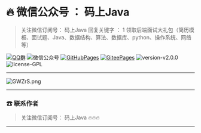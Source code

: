 # 🔥 微信公众号 ： 码上Java



> 关注微信订阅号： 码上Java 回复关键字 ： 1 领取后端面试大礼包（简历模板、面试题、Java、数据结构、算法、数据库、python、操作系统、网络等）

[![QQ群](https://img.shields.io/badge/QQ%E7%BE%A4-660108379-yellowgreen.svg)](https://jq.qq.com/?_wv=1027&k=5HPYvQk)
![微信公众号](https://img.shields.io/badge/微信公众号-码上Java-yellowgreen.svg)
[![GitHubPages](https://img.shields.io/badge/在线阅读-GitHubPages-yellowgreen.svg)](https://msjavacoder.github.io/msJava)
[![GiteePages](https://img.shields.io/badge/在线阅读-GiteePages-yellowgreen.svg)](https://msjavacoder.gitee.io/msjava)
![version-v2.0.0](https://img.shields.io/badge/version-v2.0.0-green.svg)
![license-GPL](https://img.shields.io/badge/license-GPL-blue.svg)

---
![GWZrS.png](https://s.im5i.com/2021/04/14/GWZrS.png)

---


### ☎  联系作者

> 关注微信订阅号： 码上Java  🔥🔥🔥

---

